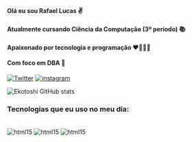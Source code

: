 
#### Olá eu sou Rafael Lucas ✌️
#### Atualmente cursando Ciência da Computação (3º período) 📚
#### Apaixonado por tecnologia e programação ❤️👨🏽‍💻
#### Com foco em DBA 🔐
[![Twitter](https://img.shields.io/badge/Twitter-1DA1F2?style=for-the-badge&logo=twitter&logoColor=white)](https://twitter.com/ekotoshi)
[![instagram](https://img.shields.io/badge/Instagram-E4405F?style=for-the-badge&logo=instagram&logoColor=white)](https://instagram.com/fael_luc)

![Ekotoshi GitHub stats](https://github-readme-stats.vercel.app/api?username=Ekotoshi&show_icons=true&theme=tokyonight)

  

### Tecnologias que eu uso no meu dia:

<div Style="display: inline_block"><br/>
  <img align="center" alt="html15" src="https://img.shields.io/badge/C%2B%2B-00599C?style=for-the-badge&logo=c%2B%2B&logoColor=white" />
  <img align="center" alt="html15" src="https://img.shields.io/badge/Java-ED8B00?style=for-the-badge&logo=java&logoColor=white" />
 <img align="center" alt="html15" src="https://img.shields.io/badge/PostgreSQL-316192?style=for-the-badge&logo=postgresql&logoColor=white" />
  </div>
